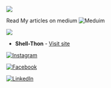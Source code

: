 ![](https://github-readme-activity-graph.cyclic.app/graph?username=Shell-thon&theme=dark)


Read My articles on medium
![Meduim](https://user-images.githubusercontent.com/113628692/232975106-71420780-18d8-4ed0-b37e-3a3960c04faf.png)

![](https://github-readme-stats.vercel.app/api/top-langs/?username=Shell-thon&theme=dark)
* **Shell-Thon** - [Visit site](https://shell-thon.github.io/Shell-thon/)

[![Instagram](https://img.shields.io/badge/Instagram-E4405F?style=for-the-badge&logo=instagram&logoColor=white)](https://www.instagram.com/shell.terminal) 

[![Facebook](https://img.shields.io/badge/Facebook-1877F2?style=for-the-badge&logo=facebook&logoColor=white)](https://www.facebook.com/shell.terminal) 

[![LinkedIn](https://img.shields.io/badge/LinkedIn-0077B5?style=for-the-badge&logo=linkedin&logoColor=white)](https://www.linkedin.com/in/metromaniageek)
